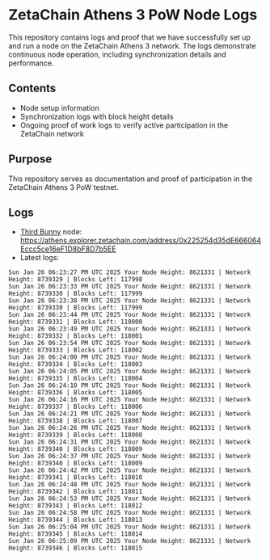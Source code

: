 # ZetaChain Athens 3 PoW Node Logs
This repository contains logs and proof that we have successfully set up and run a node on the ZetaChain Athens 3 network. The logs demonstrate continuous node operation, including synchronization details and performance.

## Contents
- Node setup information
- Synchronization logs with block height details
- Ongoing proof of work logs to verify active participation in the ZetaChain network

## Purpose
This repository serves as documentation and proof of participation in the ZetaChain Athens 3 PoW testnet.

## Logs

- [Third Bunny](https://thirdbunny.xyz/) node: https://athens.explorer.zetachain.com/address/0x225254d35dE666064Eccc5ce16eF1D8bF8D7b5EE
- Latest logs:
```
Sun Jan 26 06:23:27 PM UTC 2025 Your Node Height: 8621331 | Network Height: 8739329 | Blocks Left: 117998
Sun Jan 26 06:23:33 PM UTC 2025 Your Node Height: 8621331 | Network Height: 8739330 | Blocks Left: 117999
Sun Jan 26 06:23:38 PM UTC 2025 Your Node Height: 8621331 | Network Height: 8739330 | Blocks Left: 117999
Sun Jan 26 06:23:44 PM UTC 2025 Your Node Height: 8621331 | Network Height: 8739331 | Blocks Left: 118000
Sun Jan 26 06:23:49 PM UTC 2025 Your Node Height: 8621331 | Network Height: 8739332 | Blocks Left: 118001
Sun Jan 26 06:23:54 PM UTC 2025 Your Node Height: 8621331 | Network Height: 8739333 | Blocks Left: 118002
Sun Jan 26 06:24:00 PM UTC 2025 Your Node Height: 8621331 | Network Height: 8739334 | Blocks Left: 118003
Sun Jan 26 06:24:05 PM UTC 2025 Your Node Height: 8621331 | Network Height: 8739335 | Blocks Left: 118004
Sun Jan 26 06:24:10 PM UTC 2025 Your Node Height: 8621331 | Network Height: 8739336 | Blocks Left: 118005
Sun Jan 26 06:24:16 PM UTC 2025 Your Node Height: 8621331 | Network Height: 8739337 | Blocks Left: 118006
Sun Jan 26 06:24:21 PM UTC 2025 Your Node Height: 8621331 | Network Height: 8739338 | Blocks Left: 118007
Sun Jan 26 06:24:26 PM UTC 2025 Your Node Height: 8621331 | Network Height: 8739339 | Blocks Left: 118008
Sun Jan 26 06:24:31 PM UTC 2025 Your Node Height: 8621331 | Network Height: 8739340 | Blocks Left: 118009
Sun Jan 26 06:24:37 PM UTC 2025 Your Node Height: 8621331 | Network Height: 8739340 | Blocks Left: 118009
Sun Jan 26 06:24:42 PM UTC 2025 Your Node Height: 8621331 | Network Height: 8739341 | Blocks Left: 118010
Sun Jan 26 06:24:48 PM UTC 2025 Your Node Height: 8621331 | Network Height: 8739342 | Blocks Left: 118011
Sun Jan 26 06:24:53 PM UTC 2025 Your Node Height: 8621331 | Network Height: 8739343 | Blocks Left: 118012
Sun Jan 26 06:24:58 PM UTC 2025 Your Node Height: 8621331 | Network Height: 8739344 | Blocks Left: 118013
Sun Jan 26 06:25:04 PM UTC 2025 Your Node Height: 8621331 | Network Height: 8739345 | Blocks Left: 118014
Sun Jan 26 06:25:09 PM UTC 2025 Your Node Height: 8621331 | Network Height: 8739346 | Blocks Left: 118015
```
